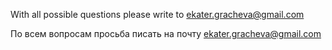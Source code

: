 With all possible questions please write to [ekater.gracheva@gmail.com](mailto:ekater.gracheva@gmail.com)

По всем вопросам просьба писать на почту [ekater.gracheva@gmail.com](mailto:ekater.gracheva@gmail.com)
